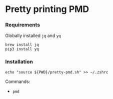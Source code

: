 # Pretty printing PMD

### Requirements

Globally installed `jq` and `yq`

```
brew install jq
pip3 install yq
```

### Installation

```
echo "source ${PWD}/pretty-pmd.sh" >> ~/.zshrc
```

Commands:

- `pmd`
